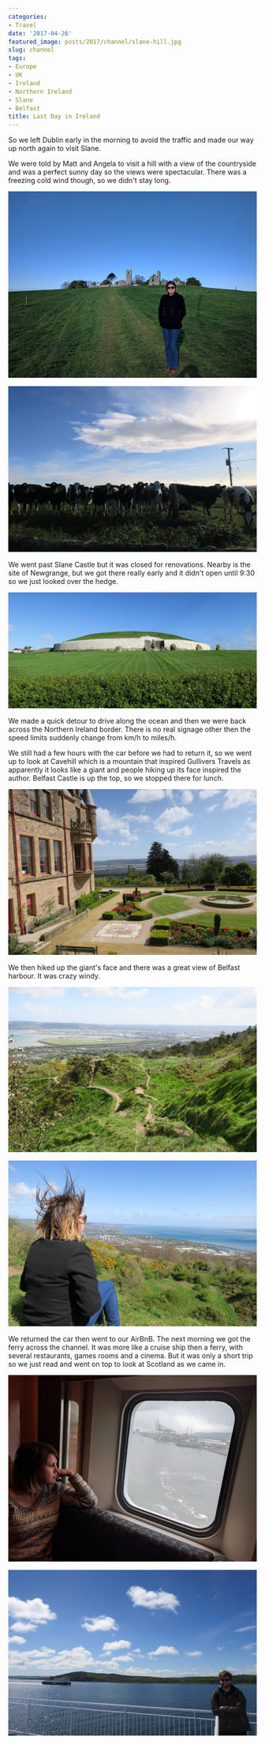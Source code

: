 ```yaml
---
categories:
- Travel
date: '2017-04-26'
featured_image: posts/2017/channel/slane-hill.jpg
slug: channel
tags:
- Europe
- UK
- Ireland
- Northern Ireland
- Slane
- Belfast
title: Last Day in Ireland
---
```


So we left Dublin early in the morning to avoid the traffic and made our way up north again to visit Slane.

We were told by Matt and Angela to visit a hill with a view of the countryside and was a perfect sunny day so the views were spectacular.
There was a freezing cold wind though, so we didn't stay long.

![](slane-hill.jpg)

![](cows.jpg)

We went past Slane Castle but it was closed for renovations.
Nearby is the site of Newgrange, but we got there really early and it didn't open until 9:30 so we just looked over the hedge.

![](newgrange.jpg)

We made a quick detour to drive along the ocean and then we were back across the Northern Ireland border.
There is no real signage other then the speed limits suddenly change from km/h to miles/h.

We still had a few hours with the car before we had to return it, so we went up to look at Cavehill which is a mountain that inspired Gullivers Travels as apparently it looks like a giant and people hiking up its face inspired the author. Belfast Castle is up the top, so we stopped there for lunch.

![](belfast-castle.jpg)

We then hiked up the giant's face and there was a great view of Belfast harbour. It was crazy windy.

![](cavehill2.jpg)

![](cavehill3.jpg)

We returned the car then went to our AirBnB. The next morning we got the ferry across the channel.
It was more like a cruise ship then a ferry, with several restaurants, games rooms and a cinema. But it was only a short trip so we just read and went on top to look at Scotland as we came in.

![](cruise2.jpg)

![](cruise.jpg)